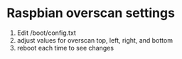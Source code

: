 # Raspbian overscan settings

1. Edit /boot/config.txt
2. adjust values for overscan top, left, right, and bottom
3. reboot each time to see changes
